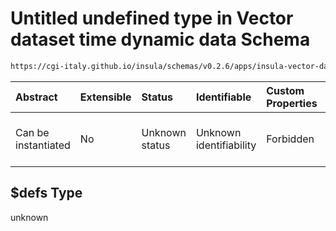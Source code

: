 # Untitled undefined type in Vector dataset time dynamic data Schema

```txt
https://cgi-italy.github.io/insula/schemas/v0.2.6/apps/insula-vector-dataset-time-dynamic-data.schema.json#/$defs
```



| Abstract            | Extensible | Status         | Identifiable            | Custom Properties | Additional Properties | Access Restrictions | Defined In                                                                                                                                       |
| :------------------ | :--------- | :------------- | :---------------------- | :---------------- | :-------------------- | :------------------ | :----------------------------------------------------------------------------------------------------------------------------------------------- |
| Can be instantiated | No         | Unknown status | Unknown identifiability | Forbidden         | Allowed               | none                | [insula-vector-dataset-time-dynamic-data.schema.json\*](schemas/apps/insula-vector-dataset-time-dynamic-data.schema.json) |

## $defs Type

unknown
